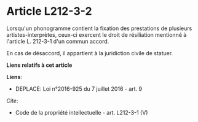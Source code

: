 # Article L212-3-2

Lorsqu'un phonogramme contient la fixation des prestations de plusieurs artistes-interprètes, ceux-ci exercent le droit de
résiliation mentionné à l'article L. 212-3-1 d'un commun accord. 

En cas de désaccord, il appartient à la juridiction civile de statuer.

**Liens relatifs à cet article**

**Liens**:

  - DEPLACE: Loi n°2016-925 du 7 juillet 2016 - art. 9

_Cite_:

  - Code de la propriété intellectuelle - art. L212-3-1 (V)
